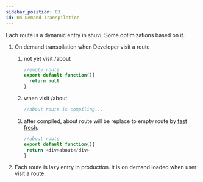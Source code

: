 ```yaml
---
sidebar_position: 03
id: On Demand Transpilation
---
```


Each route is a dynamic entry in shuvi. Some optimizations based on it.

1. On demand transpilation when Developer visit a route

    1. not yet visit /about
        ```javascript
        //empty route
        export default function(){
          return null
        }
        ```
   1. when visit /about
        ```javascript
        //about route is compiling...
        ```
   1.  after compiled, about route will be replace to empty route by [fast fresh](/docs/guide/features/fast-refresh).
         ```javascript
        //about route
        export default function(){
          return <div>about</div>
        }
        ```
1. Each route is lazy entry in production. it is on demand loaded when user visit a route.
